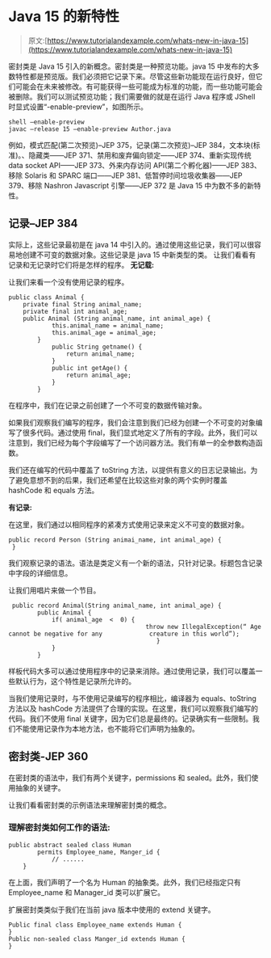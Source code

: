 # Java 15 的新特性

> 原文:[https://www.tutorialandexample.com/whats-new-in-java-15](https://www.tutorialandexample.com/whats-new-in-java-15)

密封类是 Java 15 引入的新概念。密封类是一种预览功能。java 15 中发布的大多数特性都是预览版。我们必须把它记录下来。尽管这些新功能现在运行良好，但它们可能会在未来被修改。有可能获得一些可能成为标准的功能，而一些功能可能会被删除。我们可以测试预览功能；我们需要做的就是在运行 Java 程序或 JShell 时显式设置“-enable-preview”，如图所示。

```
shell –enable-preview
javac –release 15 –enable-preview Author.java 
```

例如，模式匹配(第二次预览)–JEP 375，记录(第二次预览)–JEP 384，文本块(标准)。、隐藏类——JEP 371、禁用和废弃偏向锁定——JEP 374、重新实现传统 data socket API——JEP 373、外来内存访问 API(第二个孵化器)——JEP 383、移除 Solaris 和 SPARC 端口——JEP 381、低暂停时间垃圾收集器——JEP 379、移除 Nashron Javascript 引擎——JEP 372 是 Java 15 中为数不多的新特性。

## 记录–JEP 384

实际上，这些记录最初是在 java 14 中引入的。通过使用这些记录，我们可以很容易地创建不可变的数据对象。这些记录是 java 15 中新类型的类。
让我们看看有记录和无记录时它们将是怎样的程序。
**无记载:**

让我们来看一个没有使用记录的程序。

```
public class Animal {
	private final String animal_name;
	private final int animal_age;
	public Animal (String animal_name, int animal_age) {
			this.animal_name = animal_name;
			this.animal_age = animal_age;
		}
			public String getname() {
				return animal_name;
			}
			public int getAge() {
				return animal_age;
			}
		} 
```

在程序中，我们在记录之前创建了一个不可变的数据传输对象。

如果我们观察我们编写的程序，我们会注意到我们已经为创建一个不可变的对象编写了很多代码。通过使用 final，我们显式地定义了所有的字段。此外，我们可以注意到，我们已经为每个字段编写了一个访问器方法。我们有单一的全参数构造函数。

我们还在编写的代码中覆盖了 toString 方法，以提供有意义的日志记录输出。为了避免意想不到的后果，我们还希望在比较这些对象的两个实例时覆盖 hashCode 和 equals 方法。

**有记录:**

在这里，我们通过以相同程序的紧凑方式使用记录来定义不可变的数据对象。

```
public record Person (String animai_name, int animal_age) {
 }
```

我们观察记录的语法。语法是类定义有一个新的语法，只针对记录。标题包含记录中字段的详细信息。

让我们用唱片来做一个节目。

```
 public record Animal(String animal_name, int animal_age) {
		public Animal {
			if( animal_age  <  0) {
                                      throw new IllegalException(“ Age cannot be negative for any             creature in this world”);
                                         }
			}
		}
```

样板代码大多可以通过使用程序中的记录来消除。通过使用记录，我们可以覆盖一些默认行为，这个特性是记录所允许的。

当我们使用记录时，与不使用记录编写的程序相比，编译器为 equals、toString 方法以及 hashCode 方法提供了合理的实现。在这里，我们可以观察我们编写的代码。我们不使用 final 关键字，因为它们总是最终的。记录确实有一些限制。我们不能使用记录作为本地方法，也不能将它们声明为抽象的。

## 密封类-JEP 360

在密封类的语法中，我们有两个关键字，permissions 和 sealed。此外，我们使用抽象的关键字。

让我们看看密封类的示例语法来理解密封类的概念。

### 理解密封类如何工作的语法:

```
public abstract sealed class Human
		permits Employee_name, Manger_id {
			// ......
	} 
```

在上面，我们声明了一个名为 Human 的抽象类。此外，我们已经指定只有 Employee_name 和 Manager_id 类可以扩展它。

扩展密封类类似于我们在当前 java 版本中使用的 extend 关键字。

```
Public final class Employee_name extends Human {
}
Public non-sealed class Manger_id extends Human {
} 
```